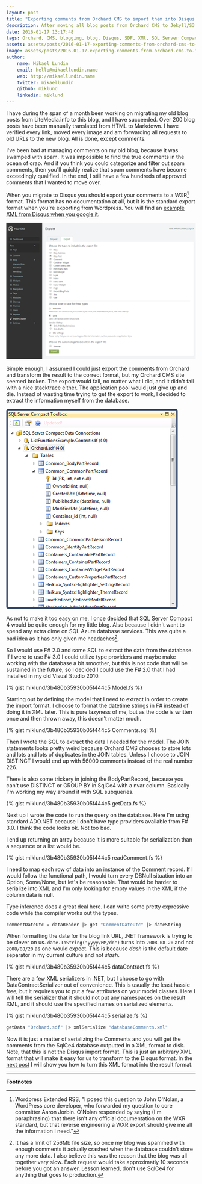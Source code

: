 ```yaml
---
layout: post
title: "Exporting comments from Orchard CMS to import them into Disqus - Part 1"
description: After moving all blog posts from Orchard CMS to Jekyll/S3 there was a need to move all comments to Disqus. Dispite a lot of obstacles, here is how I managed to extract all the comments from the SDF database file to XML.
date: 2016-01-17 13:17:48
tags: Orchard, CMS, blogging, blog, Disqus, SDF, XMl, SQL Server Compact 4, SqlCe4, Azure
assets: assets/posts/2016-01-17-exporting-comments-from-orchard-cms-to-import-them-into-disqus-part-1
image: assets/posts/2016-01-17-exporting-comments-from-orchard-cms-to-import-them-into-disqus-part-1/title.png
author: 
    name: Mikael Lundin
    email: hello@mikaellundin.name 
    web: http://mikaellundin.name
    twitter: mikaellundin
    github: miklund
    linkedin: miklund                    
---
```


I have during the span of a month been working on migrating my old blog posts from LiteMedia.info to this blog, and I have succeeded. Over 200 blog posts have been manually translated from HTML to Markdown. I have verified every link, moved every image and am forwarding all requests to old URLs to the new blog. All is done, except comments.

I've been bad at managing comments on my old blog, because it was swamped with spam. It was impossible to find the true comments in the ocean of crap. And if you think you could categorize and filter out spam comments, then you'll quickly realize that spam comments have become exceedingly qualified. In the end, I still have a few hundreds of approved comments that I wanted to move over.

When you migrate to Disqus you should export your comments to a WXR[^1] format. This format has no documentation at all, but it is the standard export format when you're exporting from Wordpress. You will find an [example XML from Disqus when you google it](https://help.disqus.com/customer/portal/articles/472150-custom-xml-import-format "Custom XML Import Format - DISQUS").

![Orchard CML Import/Export](/assets/posts/2016-01-17-exporting-comments-from-orchard-cms-to-import-them-into-disqus-part-1/export.png)

Simple enough, I assumed I could just export the comments from Orchard and transform the result to the correct format, but my Orchard CMS site seemed broken. The export would fail, no matter what I did, and it didn't fail with a nice stacktrace either. The application pool would just give up and die. Instead of wasting time trying to get the export to work, I decided to extract the information myself from the database.

![SQL Server Compact 4](/assets/posts/2016-01-17-exporting-comments-from-orchard-cms-to-import-them-into-disqus-part-1/sqlce4.png)

As not to make it too easy on me, I once decided that SQL Server Compact 4 would be quite enough for my little blog. Also because I didn't want to spend any extra dime on SQL Azure database services. This was quite a bad idea as it has only given me headaches[^2].

So I would use F# 2.0 and some SQL to extract the data from the database. If I were to use F# 3.0 I could utilize type providers and maybe make working with the database a bit smoother, but this is not code that will be sustained in the future, so I decided I could use the F# 2.0 that I had installed in my old Visual Studio 2010.

{% gist miklund/3b480b35930b05f444c5 Model.fs %}

Starting out by defining the model that I need to extract in order to create the import format. I choose to format the datetime strings in F# instead of doing it in XML later. This is pure lazyness of me, but as the code is written once and then thrown away, this doesn't matter much.

{% gist miklund/3b480b35930b05f444c5 Comments.sql %}

Then I wrote the SQL to extract the data I needed for the model. The JOIN statements looks pretty weird because Orchard CMS chooses to store lots and lots and lots of duplicates in the JOIN tables. Unless I choose to JOIN DISTINCT I would end up with 56000 comments instead of the real number 226.

There is also some trickery in joining the BodyPartRecord, because you can't use DISTINCT or GROUP BY in SqlCe4 with a nvar column. Basically I'm working my way around it with SQL subqueries.

{% gist miklund/3b480b35930b05f444c5 getData.fs %}

Next up I wrote the code to run the query on the database. Here I'm using standard ADO.NET because I don't have type providers available from F# 3.0. I think the code looks ok. Not too bad.

I end up returning an array because it is more suitable for serialization than a sequence or a list would be.

{% gist miklund/3b480b35930b05f444c5 readComment.fs %}

I need to map each row of data into an instance of the Comment record. If I would follow the functional path, I would turn every DBNull situation into an Option, Some/None, but let's be reasonable. That would be harder to serialize into XML and I'm only looking for empty values in the XML if the column data is null.

Type inference does a great deal here. I can write some pretty expressive code while the compiler works out the types.

```fsharp
commentDateUtc = dataReader |> get "CommentDateUtc" |> dateString
```

When formatting the date for the blog link URL, .NET framework is trying to be clever on us. `date.ToString("yyyy/MM/dd")` turns into `2008-08-20` and not `2008/08/20` as one would expect. This is because _dash_ is the default date separator in my current culture and not _slash_.

{% gist miklund/3b480b35930b05f444c5 dataContract.fs %}

There are a few XML serializers in .NET, but I choose to go with DataContractSerializer out of convenience. This is usually the least hassle free, but it requires you to put a few attributes on your model classes. Here I will tell the serializer that it should not put any namespaces on the result XML, and it should use the specified names on serialized elements.

{% gist miklund/3b480b35930b05f444c5 serialize.fs %}

```fsharp
getData "Orchard.sdf" |> xmlSerialize "databaseComments.xml"
```

Now it is just a matter of serializing the Comments and you will get the comments from the SqlCe4 database outputted in a XML format to disk. Note, that this is not the Disqus import format. This is just an arbitrary XML format that will make it easy for us to transform to the Disqus format. In the [next post](/2016/01/18/exporting-comments-from-orchard-cms-to-import-them-into-disqus-part-2.html "Exporting comments from Orchard CMS to import them into Disqus - Part 2") I will show you how to turn this XML format into the result format.

---
**Footnotes**

[^1]: Wordpress Extended RSS, "I posed this question to John O'Nolan, a WordPress core developer, who forwarded my question to core committer Aaron Jorbin. O'Nolan responded by saying (I'm paraphrasing) that there isn't any official documentation on the WXR standard, but that reverse engineering a WXR export should give me all the information I need."

[^2]: It has a limit of 256Mb file size, so once my blog was spammed with enough comments it actually crashed when the database couldn't store any more data. I also believe this was the reason that the blog was all together very slow. Each request would take approximatly 10 seconds before you got an answer. Lesson learned, don't use SqlCe4 for anything that goes to production.
